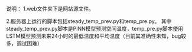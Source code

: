 说明：
1.web文件夹下是网站源文件。

2.服务器上运行的脚本包括steady_temp_prev.py和temp_pre.py。
其中steady_temp_prev.py脚本是PINN模型预测空间温度，temp_pre.py脚本使用LSTM模型预测未来24小时的最低温度和平均温度（目前其准确性未知，bug较多，调试困难）
